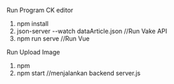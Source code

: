 Run Program CK editor
1. npm install
2. json-server --watch dataArticle.json //Run Vake API
3. npm run serve //Run Vue

Run Upload Image
1. npm
2. npm start //menjalankan backend server.js
